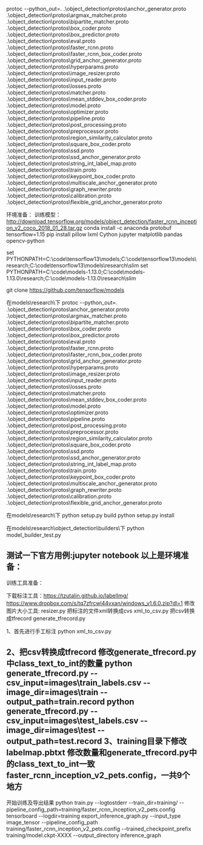 protoc --python_out=. .\object_detection\protos\anchor_generator.proto .\object_detection\protos\argmax_matcher.proto .\object_detection\protos\bipartite_matcher.proto .\object_detection\protos\box_coder.proto .\object_detection\protos\box_predictor.proto .\object_detection\protos\eval.proto .\object_detection\protos\faster_rcnn.proto .\object_detection\protos\faster_rcnn_box_coder.proto .\object_detection\protos\grid_anchor_generator.proto .\object_detection\protos\hyperparams.proto .\object_detection\protos\image_resizer.proto .\object_detection\protos\input_reader.proto .\object_detection\protos\losses.proto .\object_detection\protos\matcher.proto .\object_detection\protos\mean_stddev_box_coder.proto .\object_detection\protos\model.proto .\object_detection\protos\optimizer.proto .\object_detection\protos\pipeline.proto .\object_detection\protos\post_processing.proto .\object_detection\protos\preprocessor.proto .\object_detection\protos\region_similarity_calculator.proto .\object_detection\protos\square_box_coder.proto .\object_detection\protos\ssd.proto .\object_detection\protos\ssd_anchor_generator.proto .\object_detection\protos\string_int_label_map.proto .\object_detection\protos\train.proto .\object_detection\protos\keypoint_box_coder.proto .\object_detection\protos\multiscale_anchor_generator.proto .\object_detection\protos\graph_rewriter.proto .\object_detection\protos\calibration.proto .\object_detection\protos\flexible_grid_anchor_generator.proto

环境准备：
训练模型：http://download.tensorflow.org/models/object_detection/faster_rcnn_inception_v2_coco_2018_01_28.tar.gz
conda install -c anaconda protobuf tensorflow=1.15
pip install pillow lxml Cython jupyter matplotlib pandas opencv-python

set PYTHONPATH=C:\code\tensorflow13\models;C:\code\tensorflow13\models\research;C:\code\tensorflow13\models\research\slim
set PYTHONPATH=C:\code\models-1.13.0;C:\code\models-1.13.0\research;C:\code\models-1.13.0\research\slim

git clone https://github.com/tensorflow/models


在models\research\下
protoc --python_out=. .\object_detection\protos\anchor_generator.proto .\object_detection\protos\argmax_matcher.proto .\object_detection\protos\bipartite_matcher.proto .\object_detection\protos\box_coder.proto .\object_detection\protos\box_predictor.proto .\object_detection\protos\eval.proto .\object_detection\protos\faster_rcnn.proto .\object_detection\protos\faster_rcnn_box_coder.proto .\object_detection\protos\grid_anchor_generator.proto .\object_detection\protos\hyperparams.proto .\object_detection\protos\image_resizer.proto .\object_detection\protos\input_reader.proto .\object_detection\protos\losses.proto .\object_detection\protos\matcher.proto .\object_detection\protos\mean_stddev_box_coder.proto .\object_detection\protos\model.proto .\object_detection\protos\optimizer.proto .\object_detection\protos\pipeline.proto .\object_detection\protos\post_processing.proto .\object_detection\protos\preprocessor.proto .\object_detection\protos\region_similarity_calculator.proto .\object_detection\protos\square_box_coder.proto .\object_detection\protos\ssd.proto .\object_detection\protos\ssd_anchor_generator.proto .\object_detection\protos\string_int_label_map.proto .\object_detection\protos\train.proto .\object_detection\protos\keypoint_box_coder.proto .\object_detection\protos\multiscale_anchor_generator.proto .\object_detection\protos\graph_rewriter.proto .\object_detection\protos\calibration.proto .\object_detection\protos\flexible_grid_anchor_generator.proto

在models\research\下 
  python setup.py build
  python setup.py install

在models\research\object_detection\builders\下 
  python model_builder_test.py 

测试一下官方用例:jupyter notebook
以上是环境准备：
------------------------------------------------------------------
训练工具准备：

下载标注工具：https://tzutalin.github.io/labelImg/  https://www.dropbox.com/s/tq7zfrcwl44vxan/windows_v1.6.0.zip?dl=1
修改图片大小工具:		  resizer.py 
把标注的文件xml转换成cvs  xml_to_csv.py
把csv转换成tfrecord	      generate_tfrecord.py 

1、首先进行手工标注
python xml_to_csv.py

2、把csv转换成tfrecord
修改generate_tfrecord.py 中class_text_to_int的数量
python generate_tfrecord.py --csv_input=images\train_labels.csv --image_dir=images\train --output_path=train.record
python generate_tfrecord.py --csv_input=images\test_labels.csv --image_dir=images\test --output_path=test.record
3、training目录下修改
labelmap.pbtxt 修改数量和generate_tfrecord.py中的class_text_to_int一致
faster_rcnn_inception_v2_pets.config，一共9个地方
---------------------------------------------------------------------
开始训练及导出结果
python train.py --logtostderr --train_dir=training/ --pipeline_config_path=training/faster_rcnn_inception_v2_pets.config
tensorboard --logdir=training
export_inference_graph.py --input_type image_tensor --pipeline_config_path training/faster_rcnn_inception_v2_pets.config --trained_checkpoint_prefix training/model.ckpt-XXXX --output_directory inference_graph
